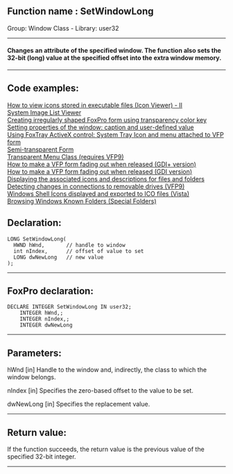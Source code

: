 
## Function name : SetWindowLong
Group: Window Class - Library: user32    
***  


#### Changes an attribute of the specified window. The function also sets the 32-bit (long) value at the specified offset into the extra window memory.
***  


## Code examples:
[How to view icons stored in executable files (Icon Viewer) - II](../../samples/sample_019.md)  
[System Image List Viewer](../../samples/sample_021.md)  
[Creating irregularly shaped FoxPro form using transparency color key](../../samples/sample_033.md)  
[Setting properties of the window: caption and user-defined value](../../samples/sample_182.md)  
[Using FoxTray ActiveX control: System Tray Icon and menu attached to VFP form](../../samples/sample_336.md)  
[Semi-transparent Form](../../samples/sample_453.md)  
[Transparent Menu Class (requires VFP9)](../../samples/sample_496.md)  
[How to make a VFP form fading out when released (GDI+ version)](../../samples/sample_527.md)  
[How to make a VFP form fading out when released (GDI version)](../../samples/sample_528.md)  
[Displaying the associated icons and descriptions for files and folders](../../samples/sample_530.md)  
[Detecting changes in connections to removable drives (VFP9)](../../samples/sample_573.md)  
[Windows Shell Icons displayed and exported to ICO files (Vista)](../../samples/sample_575.md)  
[Browsing Windows Known Folders (Special Folders)](../../samples/sample_576.md)  

## Declaration:
```foxpro  
LONG SetWindowLong(
  HWND hWnd,       // handle to window
  int nIndex,      // offset of value to set
  LONG dwNewLong   // new value
);  
```  
***  


## FoxPro declaration:
```foxpro  
DECLARE INTEGER SetWindowLong IN user32;
	INTEGER hWnd,;
	INTEGER nIndex,;
	INTEGER dwNewLong  
```  
***  


## Parameters:
hWnd 
[in] Handle to the window and, indirectly, the class to which the window belongs. 

nIndex 
[in] Specifies the zero-based offset to the value to be set. 

dwNewLong 
[in] Specifies the replacement value.   
***  


## Return value:
If the function succeeds, the return value is the previous value of the specified 32-bit integer.  
***  


